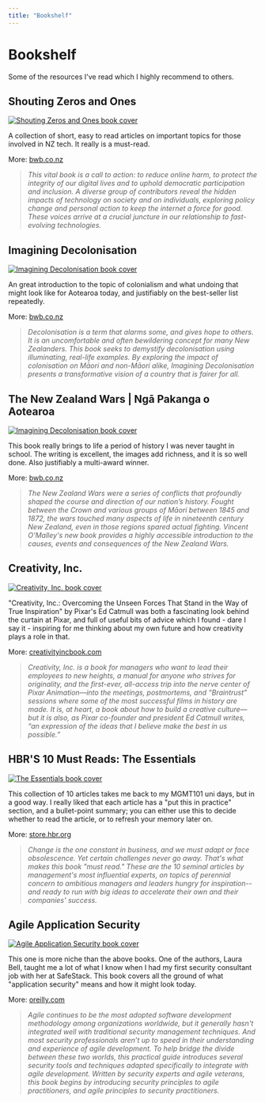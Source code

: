 ```yaml
---
title: "Bookshelf"
---
```


# Bookshelf

Some of the resources I've read which I highly recommend to others.

## Shouting Zeros and Ones

<a href="https://www.bwb.co.nz/books/shouting-zeros-and-ones/"><img src="/assets/images/shelf/BWB1000_Chen_Shouting_Zeros_and_Ones.jpg" alt="Shouting Zeros and Ones book cover" class="book-img"></a>

A collection of short, easy to read articles on important topics for those involved in NZ tech. It really is a must-read.

More: [bwb.co.nz](https://www.bwb.co.nz/books/shouting-zeros-and-ones/)


> _This vital book is a call to action: to reduce online harm, to protect the integrity of our digital lives and to uphold democratic participation and inclusion._
> _A diverse group of contributors reveal the hidden impacts of technology on society and on individuals, exploring policy change and personal action to keep the internet a force for good. These voices arrive at a crucial juncture in our relationship to fast-evolving technologies._

## Imagining Decolonisation

<a href="https://www.bwb.co.nz/books/imagining-decolonisation/"><img src="/assets/images/shelf/BWB1000_Imagining_Decolonisation.jpg" alt="Imagining Decolonisation book cover" class="book-img"></a>

An great introduction to the topic of colonialism and what undoing that might look like for Aotearoa today, and justifiably on the best-seller list repeatedly.

More: [bwb.co.nz](https://www.bwb.co.nz/books/imagining-decolonisation/)

> _Decolonisation is a term that alarms some, and gives hope to others. It is an uncomfortable and often bewildering concept for many New Zealanders._
> _This book seeks to demystify decolonisation using illuminating, real-life examples. By exploring the impact of colonisation on Māori and non-Māori alike, Imagining Decolonisation presents a transformative vision of a country that is fairer for all._

## The New Zealand Wars | Ngā Pakanga o Aotearoa

<a href="https://www.bwb.co.nz/books/new-zealand-wars/"><img src="/assets/images/shelf/The_New_Zealand_Wars.jpg" alt="Imagining Decolonisation book cover" class="book-img"></a>

This book really brings to life a period of history I was never taught in school. The writing is excellent, the images add richness, and it is so well done. Also justifiably a multi-award winner.

More: [bwb.co.nz](https://www.bwb.co.nz/books/new-zealand-wars/)

> _The New Zealand Wars were a series of conflicts that profoundly shaped the course and direction of our nation’s history._
> _Fought between the Crown and various groups of Māori between 1845 and 1872, the wars touched many aspects of life in nineteenth century New Zealand, even in those regions spared actual fighting._
> _Vincent O'Malley's new book provides a highly accessible introduction to the causes, events and consequences of the New Zealand Wars._

## Creativity, Inc.

<a href="creativityincbook.com/about/"><img src="/assets/images/shelf/creativity-inc.jpg" alt="Creativity, Inc. book cover" class="book-img"></a>

"Creativity, Inc.: Overcoming the Unseen Forces That Stand in the Way of True Inspiration" by Pixar's Ed Catmull was both a fascinating look behind the curtain at Pixar, and full of useful bits of advice which I found - dare I say it - inspiring for me thinking about my own future and how creativity plays a role in that.

More: [creativityincbook.com](https://www.creativityincbook.com/about/)

> _Creativity, Inc. is a book for managers who want to lead their employees to new heights, a manual for anyone who strives for originality, and the first-ever, all-access trip into the nerve center of Pixar Animation—into the meetings, postmortems, and “Braintrust” sessions where some of the most successful films in history are made. It is, at heart, a book about how to build a creative culture—but it is also, as Pixar co-founder and president Ed Catmull writes, “an expression of the ideas that I believe make the best in us possible.”_

## HBR'S 10 Must Reads: The Essentials

<a href="https://store.hbr.org/product/hbr-s-10-must-reads-the-essentials/13292"><img src="/assets/images/shelf/the-essentials.jpg" alt="The Essentials book cover" class="book-img"></a>

This collection of 10 articles takes me back to my MGMT101 uni days, but in a good way. I really liked that each article has a "put this in practice" section, and a bullet-point summary; you can either use this to decide whether to read the article, or to refresh your memory later on.

More: [store.hbr.org](https://store.hbr.org/product/hbr-s-10-must-reads-the-essentials/13292)

> _Change is the one constant in business, and we must adapt or face obsolescence. Yet certain challenges never go away. That's what makes this book "must read." These are the 10 seminal articles by management's most influential experts, on topics of perennial concern to ambitious managers and leaders hungry for inspiration--and ready to run with big ideas to accelerate their own and their companies' success._

## Agile Application Security

<a href="https://www.oreilly.com/library/view/agile-application-security/9781491938836/"><img src="/assets/images/shelf/agile-application-security.jpeg" alt="Agile Application Security book cover" class="book-img"></a>

This one is more niche than the above books. One of the authors, Laura Bell, taught me a lot of what I know when I had my first security consultant job with her at SafeStack. This book covers all the ground of what "application security" means and how it might look today.

More: [oreilly.com](https://www.oreilly.com/library/view/agile-application-security/9781491938836/)

> _Agile continues to be the most adopted software development methodology among organizations worldwide, but it generally hasn't integrated well with traditional security management techniques. And most security professionals aren’t up to speed in their understanding and experience of agile development. To help bridge the divide between these two worlds, this practical guide introduces several security tools and techniques adapted specifically to integrate with agile development._
> _Written by security experts and agile veterans, this book begins by introducing security principles to agile practitioners, and agile principles to security practitioners._



